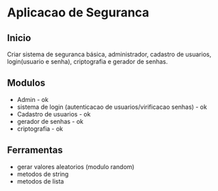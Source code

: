 Aplicacao de Seguranca
======================

Inicio
------
Criar sistema de seguranca básica, administrador, cadastro de
usuarios, login(usuario e senha), criptografia e gerador de
senhas.

Modulos
-------
+ Admin - ok 
+ sistema de login (autenticacao de usuarios/virificacao senhas) - ok
+ Cadastro de usuarios - ok
+ gerador de senhas - ok
+ criptografia - ok

Ferramentas
-----------
+ gerar valores aleatorios (modulo random)
+ metodos de string
+ metodos de lista